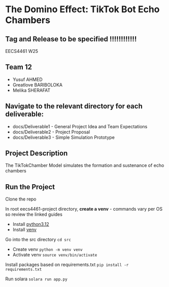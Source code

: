 # The Domino Effect: TikTok Bot Echo Chambers
## Tag and Release to be specified !!!!!!!!!!!!
EECS4461 W25

## Team 12
- Yusuf AHMED
- Greatlove BARIBOLOKA
- Melika SHERAFAT

## Navigate to the relevant directory for each deliverable:
- docs/Deliverable1 - General Project Idea and Team Expectations
- docs/Deliverable2 - Project Proposal 
- docs/Deliverable3 - Simple Simulation Prototype

## Project Description
The TikTokChamber Model simulates the formation and sustenance of echo chambers     

## Run the Project
Clone the repo

In root eecs4461-project directory, **create a venv** - commands vary per OS so review the linked guides
- Install [python3.12](https://www.python.org/downloads/release/python-3128/)
- Install [venv](https://realpython.com/python-virtual-environments-a-primer/)

Go into the src directory
`cd src`

- Create venv `python -m venv venv`
- Activate venv `source venv/bin/activate`

Install packages based on requirements.txt
`pip install -r requirements.txt`

Run solara
`solara run app.py`
